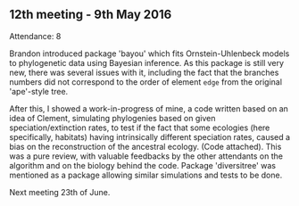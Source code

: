 12th meeting - 9th May 2016
----
Attendance: 8

Brandon introduced package 'bayou' which fits Ornstein-Uhlenbeck models to phylogenetic data using Bayesian inference. As this package is still very new, there was several issues with it, including the fact that the branches numbers did not correspond to the order of element `edge` from the original 'ape'-style tree.

After this, I showed a work-in-progress of mine, a code written based on an idea of Clement, simulating phylogenies based on given speciation/extinction rates, to test if the fact that some ecologies (here specifically, habitats) having intrinsically different speciation rates, caused a bias on the reconstruction of the ancestral ecology. (Code attached). This was a pure review, with valuable feedbacks by the other attendants on the algorithm and on the biology behind the code. Package 'diversitree' was mentioned as a package allowing similar simulations and tests to be done.

Next meeting 23th of June.